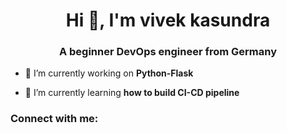 <h1 align="center">Hi 👋, I'm vivek kasundra</h1>
<h3 align="center">A beginner DevOps engineer from Germany</h3>

- 🔭 I’m currently working on **Python-Flask**

- 🌱 I’m currently learning **how to build CI-CD pipeline**

<h3 align="left">Connect with me:</h3>
<p align="left">
</p>